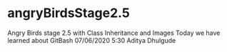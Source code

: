 # angryBirdsStage2.5
Angry Birds stage 2.5 with Class Inheritance and Images
Today we have learned about GitBash 07/06/2020 5:30 Aditya Dhulgude